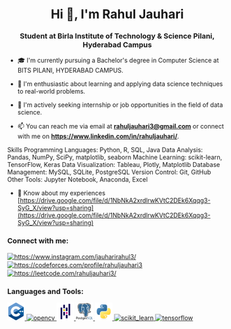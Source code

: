 <h1 align="center">Hi 👋, I'm Rahul Jauhari</h1>
<h3 align="center">Student at Birla Institute of Technology & Science Pilani, Hyderabad Campus</h3>

- 🎓 I'm currently pursuing a Bachelor's degree in Computer Science at BITS PILANI, HYDERABAD CAMPUS.

- 🌱 I'm enthusiastic about learning and applying data science techniques to real-world problems.

- 💼 I'm actively seeking internship or job opportunities in the field of data science.

- 📫 You can reach me via email at **rahuljauhari3@gmail.com** or connect with me on **https://www.linkedin.com/in/rahuljauhari/**.

Skills
Programming Languages: Python, R, SQL, Java
Data Analysis: Pandas, NumPy, SciPy, matplotlib, seaborn
Machine Learning: scikit-learn, TensorFlow, Keras
Data Visualization: Tableau, Plotly, Matplotlib
Database Management: MySQL, SQLite, PostgreSQL
Version Control: Git, GitHub
Other Tools: Jupyter Notebook, Anaconda, Excel


- 📄 Know about my experiences [https://drive.google.com/file/d/1NbNkA2xrdlrwKVtC2DEk6Xqqg3-SyG_X/view?usp=sharing](https://drive.google.com/file/d/1NbNkA2xrdlrwKVtC2DEk6Xqqg3-SyG_X/view?usp=sharing)

<h3 align="left">Connect with me:</h3>
<p align="left">
<a href="https://instagram.com/https://www.instagram.com/jauharirahul3/" target="blank"><img align="center" src="https://raw.githubusercontent.com/rahuldkjain/github-profile-readme-generator/master/src/images/icons/Social/instagram.svg" alt="https://www.instagram.com/jauharirahul3/" height="30" width="40" /></a>
<a href="https://codeforces.com/profile/https://codeforces.com/profile/rahuljauhari3" target="blank"><img align="center" src="https://raw.githubusercontent.com/rahuldkjain/github-profile-readme-generator/master/src/images/icons/Social/codeforces.svg" alt="https://codeforces.com/profile/rahuljauhari3" height="30" width="40" /></a>
<a href="https://www.leetcode.com/https://leetcode.com/rahuljauhari3/" target="blank"><img align="center" src="https://raw.githubusercontent.com/rahuldkjain/github-profile-readme-generator/master/src/images/icons/Social/leet-code.svg" alt="https://leetcode.com/rahuljauhari3/" height="30" width="40" /></a>
</p>

<h3 align="left">Languages and Tools:</h3>
<p align="left"> <a href="https://www.w3schools.com/cpp/" target="_blank" rel="noreferrer"> <img src="https://raw.githubusercontent.com/devicons/devicon/master/icons/cplusplus/cplusplus-original.svg" alt="cplusplus" width="40" height="40"/> </a> <a href="https://opencv.org/" target="_blank" rel="noreferrer"> <img src="https://www.vectorlogo.zone/logos/opencv/opencv-icon.svg" alt="opencv" width="40" height="40"/> </a> <a href="https://pandas.pydata.org/" target="_blank" rel="noreferrer"> <img src="https://raw.githubusercontent.com/devicons/devicon/2ae2a900d2f041da66e950e4d48052658d850630/icons/pandas/pandas-original.svg" alt="pandas" width="40" height="40"/> </a> <a href="https://www.postgresql.org" target="_blank" rel="noreferrer"> <img src="https://raw.githubusercontent.com/devicons/devicon/master/icons/postgresql/postgresql-original-wordmark.svg" alt="postgresql" width="40" height="40"/> </a> <a href="https://www.python.org" target="_blank" rel="noreferrer"> <img src="https://raw.githubusercontent.com/devicons/devicon/master/icons/python/python-original.svg" alt="python" width="40" height="40"/> </a> <a href="https://scikit-learn.org/" target="_blank" rel="noreferrer"> <img src="https://upload.wikimedia.org/wikipedia/commons/0/05/Scikit_learn_logo_small.svg" alt="scikit_learn" width="40" height="40"/> </a> <a href="https://www.tensorflow.org" target="_blank" rel="noreferrer"> <img src="https://www.vectorlogo.zone/logos/tensorflow/tensorflow-icon.svg" alt="tensorflow" width="40" height="40"/> </a> </p>
